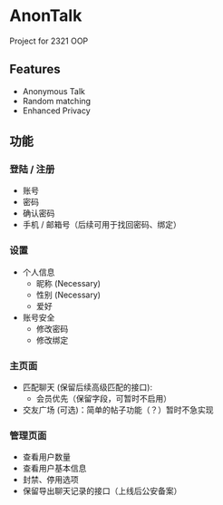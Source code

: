 # AnonTalk

Project for 2321 OOP

## Features
- Anonymous Talk
- Random matching
- Enhanced Privacy

## 功能
### 登陆 / 注册
- 账号
- 密码
- 确认密码
- 手机 / 邮箱号（后续可用于找回密码、绑定）

### 设置
- 个人信息
  - 昵称 (Necessary)
  - 性别 (Necessary)
  - 爱好
- 账号安全
  - 修改密码
  - 修改绑定

### 主页面
- 匹配聊天 (保留后续高级匹配的接口):
  - 会员优先（保留字段，可暂时不启用）
- 交友广场 (可选)：简单的帖子功能（？）暂时不急实现

### 管理页面
- 查看用户数量
- 查看用户基本信息
- 封禁、停用选项
- 保留导出聊天记录的接口（上线后公安备案）

